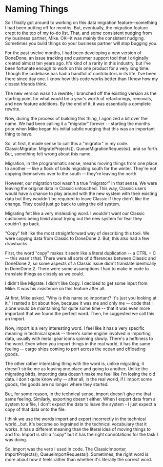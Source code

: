 # Naming Things

So I finally got around to working on this data migration feature--something I had been putting off for months. But, eventually, the migration feature crept to the top of my to-do list. That, and some consistent nudging from my business partner, Mike. OK--it was mainly the consistent nudging. Sometimes you build things so your business partner will stop bugging you.

For the past twelve months, I had been developing a new version of DoneDone, an issue tracking and customer support tool that I originally created almost ten years ago. It's kind of a rarity in this industry, but I've been fortunate enough to work on this one product for a very long time. Though the codebase has had a handful of contributors in its life, I've been there since day one. I know how this code works better than I know how my closest friends think.

The new version wasn't a rewrite; I branched off the existing version as the starting point for what would be a year's worth of refactorings, removals, and new feature additions. By the end of it, it was essentially a complete rewrite.

Now, during the process of building this thing, I agonized a bit over the name. We had been calling it a "migrator" forever -- starting the months prior when Mike began his initial subtle nudging that this was an important thing to have.

So, at first, it made sense to call this a "migrator" in my code. ClassicMigrator. MigrateProjects(). QueueMigrationRequests(). and so forth. But, something felt wrong about this name.

Migration, in the programmatic sense, means moving things from one place to another -- like a flock of birds migrating south for the winter. They're not copying themselves over to the south -- they're leaving the north.

However, our migration tool wasn't a true "migrator" in that sense. We were leaving the original data in Classic untouched. This way, Classic users would have a chance to play around with the new system with their existing data but they wouldn't be required to leave Classic if they didn't like the change. They could just go back to using the old system.

Migrating felt like a very misleading word. I wouldn't want our Classic customers being timid about trying out the new system for fear they couldn't go back.

"Copy" felt like the most straightforward way of describing this tool. We were copying data from Classic to DoneDone 2. But, this also had a few drawbacks.

First, the word "copy" makes it seem like a literal duplication -- a CTRL + C -- this wasn't that. There were all sorts of differences between Classic and DoneDone 2, so some aspects of a Classic issue didn't translate identically in DoneDone 2. There were some assumptions I had to make in code to translate things as closely as we could.

I didn't like Migrate. I didn't like Copy. I decided to get some input from Mike. It was his insistence on this feature after all.

At first, Mike asked, "Why is this name so important? It's just you looking at it." I ranted a bit about how, because it was me and only me -- code that I alone would be maintaining for quite some time -- that it was even more important that we found the perfect word. Then, he suggested we call this an import.

Now, import is a very interesting word. I feel like it has a very specific meaning in technical speak -- there's some engine involved in importing data, usually with metal gear icons spinning slowly. There's a heftiness to the word. Even when you import things in the real world, it has the same feeling -- cargo ships coming to port across the ocean and offloading goods.

The other rather interesting thing with the word is, unlike migrating, it doesn't strike me as leaving one place and going to another. Unlike the migrating birds, importing data doesn't make me feel like I'm losing the old data. I don't quite know why -- after all, in the real world, if I import some goods, the goods are no longer where they started.

But, for some reason, in the technical sense, import doesn't give me that same feeling. Similarly, exporting doesn't either. When I export data from a system to a file, I don't expect the data to leave the system - I just expect a copy of that data onto the file.

I think we use the words import and export incorrectly in the technical world...but, it's become so ingrained in the technical vocabulary that it works. It has a different meaning than the literal idea of moving things to and fro. Import is still a "copy" but it has the right connotations for the task I was doing.

So, import was the verb I used in code. The ClassicImporter, ImportProjects(), QueueImportRequests(). Sometimes, the right word is more about how it feels rather than whether it's literally the correct word.


